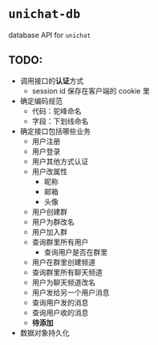 # `unichat-db`
database API for `unichat`

## TODO:

- 调用接口的**认证**方式
  - session id 保存在客户端的 cookie 里
- 确定编码规范
  - 代码：驼峰命名
  - 字段：下划线命名
- 确定接口包括哪些业务
  - 用户注册
  - 用户登录
  - 用户其他方式认证
  - 用户改属性
    - 昵称
    - 邮箱
    - 头像
  - 用户创建群
  - 用户为群改名
  - 用户加入群
  - 查询群里所有用户
    - 查询用户是否在群里
  - 用户在群里创建频道
  - 查询群里所有聊天频道
  - 用户为聊天频道改名
  - 用户发给另一个用户消息
  - 查询用户发的消息
  - 查询用户收的消息
  - **待添加**
- 数据对象持久化